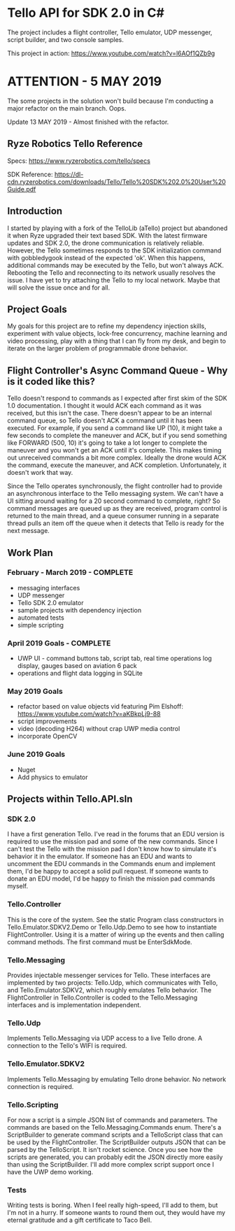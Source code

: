 # Tello API for SDK 2.0 in C#
The project includes a flight controller, Tello emulator, UDP messenger, script builder, and two console samples.

This project in action: https://www.youtube.com/watch?v=l6AOf1QZb9g

# ATTENTION - 5 MAY 2019
The some projects in the solution won't build because I'm conducting a major refactor on the main branch. Oops.

Update 13 MAY 2019 - Almost finished with the refactor.

## Ryze Robotics Tello Reference

Specs: https://www.ryzerobotics.com/tello/specs

SDK Reference: https://dl-cdn.ryzerobotics.com/downloads/Tello/Tello%20SDK%202.0%20User%20Guide.pdf

## Introduction
I started by playing with a fork of the TelloLib (aTello) project but abandoned it when Ryze upgraded their text based SDK. With the latest firmware updates and SDK 2.0, the drone communication is relatively reliable. However, the Tello sometimes responds to the SDK initialization command with gobbledygook instead of the expected 'ok'. When this happens, additional commands may be executed by the Tello, but won't always ACK. Rebooting the Tello and reconnecting to its network usually resolves the issue. I have yet to try attaching the Tello to my local network. Maybe that will solve the issue once and for all.

## Project Goals
My goals for this project are to refine my dependency injection skills, experiment with value objects, lock-free concurrency, machine learning and video processing, play with a thing that I can fly from my desk, and begin to iterate on the larger problem of programmable drone behavior.

## Flight Controller's Async Command Queue - Why is it coded like this?
Tello doesn't respond to commands as I expected after first skim of the SDK 1.0 documentation. I thought it would ACK each command as it was received, but this isn't the case. There doesn't appear to be an internal command queue, so Tello doesn't ACK a command until it has been executed. For example, if you send a command like UP (10), it might take a few seconds to complete the maneuver and ACK, but if you send something like FORWARD (500, 10) it's going to take a lot longer to complete the maneuver and you won't get an ACK until it's complete. This makes timing out unreceived commands a bit more complex. Ideally the drone would ACK the command, execute the maneuver, and ACK completion. Unfortunately, it doesn't work that way.

Since the Tello operates synchronously, the flight controller had to provide an asynchronous interface to the Tello messaging system. We can't have a UI sitting around waiting for a 20 second command to complete, right? So command messages are queued up as they are received, program control is returned to the main thread, and a queue consumer running in a separate thread pulls an item off the queue when it detects that Tello is ready for the next message.

## Work Plan
### February - March 2019 - COMPLETE
* messaging interfaces
* UDP messenger
* Tello SDK 2.0 emulator
* sample projects with dependency injection
* automated tests
* simple scripting

### April 2019 Goals - COMPLETE
* UWP UI - command buttons tab, script tab, real time operations log display, gauges based on aviation 6 pack
* operations and flight data logging in SQLite

### May 2019 Goals
* refactor based on value objects vid featuring Pim Elshoff: https://www.youtube.com/watch?v=aKBkpLj9-88
* script improvements
* video (decoding H264) without crap UWP media control
* incorporate OpenCV

### June 2019 Goals
* Nuget
* Add physics to emulator

## Projects within Tello.API.sln

### SDK 2.0
I have a first generation Tello. I've read in the forums that an EDU version is required to use the mission pad and some of the new commands. Since I can't test the Tello with the mission pad I don't know how to simulate it's behavior it in the emulator. If someone has an EDU and wants to uncomment the EDU commands in the Commands enum and implement them, I'd be happy to accept a solid pull request. If someone wants to donate an EDU model, I'd be happy to finish the mission pad commands myself.

### Tello.Controller
This is the core of the system. See the static Program class constructors in Tello.Emulator.SDKV2.Demo or Tello.Udp.Demo to see how to instantiate FlightController. Using it is a matter of wiring up the events and then calling command methods. The first command must be EnterSdkMode.

### Tello.Messaging
Provides injectable messenger services for Tello. These interfaces are implemented by two projects: Tello.Udp, which communicates with Tello, and Tello.Emulator.SDKV2, which roughly emulates Tello behavior. The FlightController in Tello.Controller is coded to the Tello.Messaging interfaces and is implementation independent.

### Tello.Udp
Implements Tello.Messaging via UDP access to a live Tello drone. A connection to the Tello's WIFI is required.

### Tello.Emulator.SDKV2
Implements Tello.Messaging by emulating Tello drone behavior. No network connection is required.

### Tello.Scripting
For now a script is a simple JSON list of commands and parameters. The commands are based on the Tello.Messaging.Commands enum. There's a ScriptBuilder to generate command scripts and a TelloScript class that can be used by the FlightController. The ScriptBuilder outputs JSON that can be parsed by the TelloScript. It isn't rocket science. Once you see how the scripts are generated, you can probably edit the JSON directly more easily than using the ScriptBuilder.
I'll add more complex script support once I have the UWP demo working. 

### Tests
Writing tests is boring. When I feel really high-speed, I'll add to them, but I'm not in a hurry. If someone wants to round them out, they would have my eternal gratitude and a gift certificate to Taco Bell.
